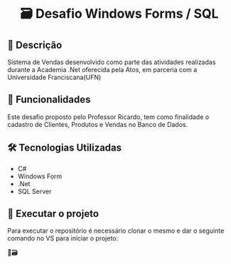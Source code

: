 <h1 align="center">🗃 Desafio Windows Forms / SQL</h1>

<h2>📝 Descrição</h2>

<p> Sistema de Vendas desenvolvido como parte das atividades realizadas durante a Academia .Net oferecida pela Atos, em parceria com a Universidade Franciscana(UFN)</p>

<h2>📗 Funcionalidades</h2>

<p> Este desafio proposto pelo Professor Ricardo, tem como finalidade o cadastro de Clientes, Produtos e Vendas no Banco de Dados.</p>

<h2>🛠 Tecnologias Utilizadas</h2>

- C#
- Windows Form
- .Net
- SQL Server

<h2>🚀 Executar o projeto</h2>

<p> Para executar o repositório é necessário clonar o mesmo e dar o seguinte comando no VS para iniciar o projeto:</p>


  
  🛒🗃



